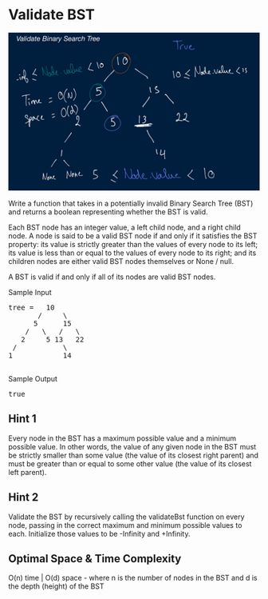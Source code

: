 # Validate BST

![](./valid_bst.PNG)

  Write a function that takes in a potentially invalid Binary Search Tree (BST)
  and returns a boolean representing whether the BST is valid.

  Each BST node has an integer value, a
  left child node, and a right child node. A node is
  said to be a valid BST node if and only if it satisfies the BST
  property: its value is strictly greater than the values of every
  node to its left; its value is less than or equal to the values
  of every node to its right; and its children nodes are either valid
  BST nodes themselves or None / null.

  A BST is valid if and only if all of its nodes are valid
  BST nodes.

Sample Input

<pre>
tree =   10
       /     \
      5      15
    /   \   /   \
   2     5 13   22
 /           \
1            14

</pre>

Sample Output
<pre>true</pre>

## Hint 1

Every node in the BST has a maximum possible value and a minimum possible value. In other words, the value of any given node in the BST must be strictly smaller than some value (the value of its closest right parent) and must be greater than or equal to some other value (the value of its closest left parent).

## Hint 2

Validate the BST by recursively calling the validateBst function on every node, passing in the correct maximum and minimum possible values to each. Initialize those values to be -Infinity and +Infinity.

## Optimal Space & Time Complexity

O(n) time | O(d) space - where n is the number of nodes in the BST and d is the depth (height) of the BST
